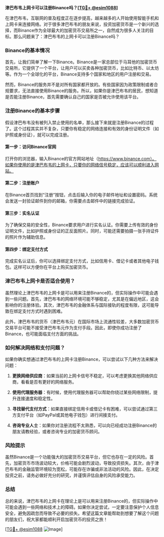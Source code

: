 **津巴布韦上网卡可以注册Binance吗？[[TG💪+ @esim1088](https://t.me/s/esim1088)]**

在津巴布韦，互联网的普及程度正在逐步提高，越来越多的人开始使用智能手机和上网卡来连接网络。对于很多津巴布韦的朋友来说，投资加密货币是一个新兴的选择，而Binance作为全球最大的加密货币交易所之一，自然成为很多人关注的目标。那么问题来了：津巴布韦的上网卡可以注册Binance吗？

### Binance的基本情况

首先，让我们简单了解一下Binance。Binance是一家总部位于马耳他的加密货币交易所，它提供了一个平台，让用户可以买卖各种加密货币，比如比特币、以太坊等。作为一个全球化的平台，Binance支持多个国家和地区的用户注册和交易。

然而，Binance的服务并不是对所有国家都开放的。有些国家因为政策限制或者合规要求，无法直接使用Binance的服务。所以，如果你是津巴布韦的居民，想知道是否能注册Binance，首先需要确认自己的国家是否被允许使用该平台。

### 注册Binance的基本步骤

假设津巴布韦没有被列入禁止使用的名单，那么接下来就是注册Binance的过程了。这个过程其实并不复杂，只要你有稳定的网络连接和有效的身份证明文件（如护照或身份证），就可以完成注册。

#### 第一步：访问Binance官网

打开你的浏览器，输入Binance的官方网站地址（https://www.binance.com）。如果你使用的是津巴布韦的上网卡，只要你的网络信号稳定，应该可以顺利进入网站。

#### 第二步：注册账户

在Binance首页找到“注册”按钮，点击后输入你的电子邮件地址和设置密码。系统会发送一封验证邮件到你的邮箱，你需要点击邮件中的链接完成验证。

#### 第三步：实名认证

为了确保交易的安全性，Binance要求用户进行实名认证。你需要上传有效的身份证明文件，比如护照或身份证的正反面照片。同时，可能还需要拍摄一张手持证件的照片作为辅助信息。

#### 第四步：绑定支付方式

完成实名认证后，你可以选择绑定支付方式，比如信用卡、借记卡或者其他电子钱包。这样可以方便你在平台上购买加密货币。

### 津巴布韦上网卡是否适合使用？

虽然理论上津巴布韦的上网卡是可以用来注册Binance的，但实际操作中可能会遇到一些问题。首先，津巴布韦的网络环境可能不够稳定，尤其是在偏远地区，这会影响你的注册体验。其次，津巴布韦的金融体系与国际接轨的程度有限，这可能导致在绑定支付方式时遇到困难。

此外，津巴布韦的货币（津巴布韦元）在国际市场上流通性较差，大多数加密货币交易平台可能不接受津巴布韦元作为支付手段。因此，即使你成功注册了Binance，也可能面临支付方面的挑战。

### 如何解决网络和支付问题？

如果你确实想通过津巴布韦的上网卡注册Binance，可以尝试以下几种方法来解决问题：

1. **更换网络供应商**：如果当前的上网卡信号不稳定，可以考虑更换其他网络供应商，看看是否有更好的网络服务。

2. **使用代理服务器**：有时候，使用代理服务器可以帮助你绕过某些网络限制，提升连接速度和稳定性。

3. **寻找替代支付方式**：如果直接绑定信用卡或借记卡有困难，可以尝试通过第三方支付平台（如PayPal或其他电子钱包）进行间接支付。

4. **咨询专业人士**：如果你对注册流程不太熟悉，可以向已经成功注册Binance的朋友请教经验，或者咨询专业的加密货币顾问。

### 风险提示

虽然Binance是一个功能强大的加密货币交易平台，但它也存在一定的风险。首先，加密货币市场波动较大，价格可能会剧烈波动，导致投资损失。其次，由于津巴布韦的金融监管环境较为宽松，可能存在诈骗或非法活动的风险。因此，在决定投资之前，请务必做好充分的研究，并谨慎评估自身的风险承受能力。

### 总结

总的来说，津巴布韦的上网卡在理论上是可以用来注册Binance的，但实际操作中可能会遇到一些网络和技术上的障碍。如果你决定尝试，一定要注意保护个人信息安全，避免因疏忽而导致不必要的损失。希望这篇文章能帮助到想要了解这个问题的朋友们，祝大家都能顺利开启加密货币的投资之旅！

[[TG💪+ @esim1088](https://t.me/s/esim1088) ![Image](https://i.postimg.cc/4NQfJmqS/Snipaste-2025-05-13-00-14-12.png)]